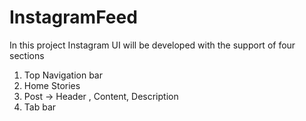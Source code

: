 # InstagramFeed

In this project Instagram UI will be developed with the support of four sections
01) Top Navigation bar
02) Home Stories
03) Post -> Header , Content, Description
04) Tab bar
